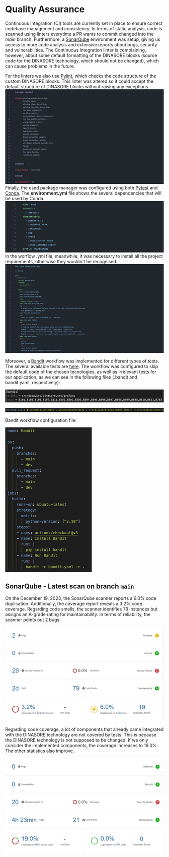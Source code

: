 # Quality Assurance

Continuous Integration (CI) tools are currently set in place to ensure correct codebase management and consistency. In terms of static analysis, code is scanned using linters everytime a PR wants to commit changed into the _main_ branch. Furthermore, a [SonarQube](https://www.sonarsource.com/products/sonarqube/?gads_campaign=SQ-Mroi-PMax&gads_ad_group=Global&gads_keyword=&gad_source=1&gclid=CjwKCAiAu9yqBhBmEiwAHTx5pxnFfXXnEDXFcodcgZRO5zP1ALPlJ4zaqIEvecU6Sz8-9v2VsiagzxoCHjUQAvD_BwE) environment was setup, giving us access to more code analysis and extensive reports about bugs, security and vulnerabilities.
The Continuous Integration linter is complaining, however, about some default formatting of the DINASORE blocks (source code for the DINASORE technology, which should not be changed), which can cause problems in the future.

For the linters we also use [Pylint](https://pylint.pycqa.org/en/latest/user_guide/usage/run.html), which checks the code structure of the custom DINASORE blocks. This linter was altered so it could accept the default structure of DINASORE blocks without raising any exceptions.
![image](../images/configuration_linter.png)
Finally, the used package manager was configured using both [Pytest](https://docs.pytest.org/en/7.4.x/) and [Conda](https://docs.conda.io/en/latest/). The **environment.yml** file shows the several dependencies that will be used by Conda.
![image](../images/environment_yml.png)
In the worflow .yml file, meanwhile, it was necessary to install all the project requirements, otherwise they wouldn't be recognised.
![image](../images/configuration_manager.png)

Moreover, a [Bandit](https://bandit.readthedocs.io/en/latest/config.html#bandit-settings) workflow was implemented for different types of tests. The several available tests are [here](https://bandit.readthedocs.io/en/latest/plugins/index.html). The workflow was configured to skip the default code of the chosen tecnologies, as well as irrelevant tests for our application, as we can see in the following files (.bandit and bandit.yaml, respectively):

![.bandit](../images/configuration_bandit_ini.png)

![bandit_yaml](../images/configuration_bandit_skip.png)

Bandit workflow configuration file:

![bandit_yml](../images/configuration_bandit.png)

## SonarQube - Latest scan on branch `main`

On the December 19, 2023, the SonarQube scanner reports a 6.0% code duplication. Additionally, the coverage report reveals a 3.2% code coverage. Regarding code smells, the scanner identifies 79 instances but assigns an A-grade rating for maintainability. In terms of reliability, the scanner points out 2 bugs.

![SonarQube Quality Rating](../images/sonarqube_quality.png)

Regarding code coverage, a lot of components that already came integrated with the DINASORE technology are not covered by tests. This is because the DINASORE technology is not supposed to be changed. If we only consider the implemented components, the coverage increases to 19.0%. The other statistics also improve.

![SonarQube Quality Rating](../images/sonarqube_quality_2.png)
